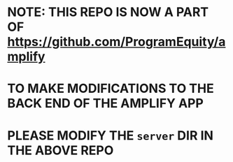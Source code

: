 # **NOTE: THIS REPO IS NOW A PART OF https://github.com/ProgramEquity/amplify**
# **TO MAKE MODIFICATIONS TO THE BACK END OF THE AMPLIFY APP**
# **PLEASE MODIFY THE `server` DIR IN THE ABOVE REPO**
